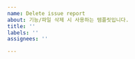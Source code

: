 ```yaml
---
name: Delete issue report
about: 기능/파일 삭제 시 사용하는 템플릿입니다.
title: ''
labels: ''
assignees: ''

---
```



